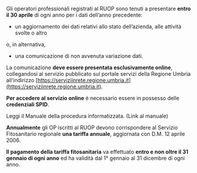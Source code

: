 Gli operatori professionali registrati al RUOP sono tenuti a presentare **entro il 30 aprile** di ogni anno per i dati dell’anno precedente:

- un aggiornamento dei dati relativi allo stato dell’azienda, alle attività svolte o altro

o, in alternativa,

- una comunicazione di non avvenuta variazione dati.

La comunicazione **deve essere presentata esclusivamente online**, collegandosi al servizio pubblicato sul portale servizi della Regione Umbria all'indirizzo [https://serviziinrete.regione.umbria.it](https://serviziinrete.regione.umbria.it).

**Per accedere al servizio online** è necessario essere in possesso delle **credenziali SPID**.

Leggi il  Manuale della procedura informatizzata.
(Link al manuale)

**Annualmente** gli OP iscritti al RUOP devono corrispondere al Servizio Fitosanitario regionale **una tariffa annuale**, aggiornata con D.M. 12 aprile 2006.

**ll pagamento della tariffa fitosanitaria** va effettuato **entro e non oltre il 31 gennaio di ogni anno** ed ha validità dal 1° gennaio al 31 dicembre di ogni anno.
